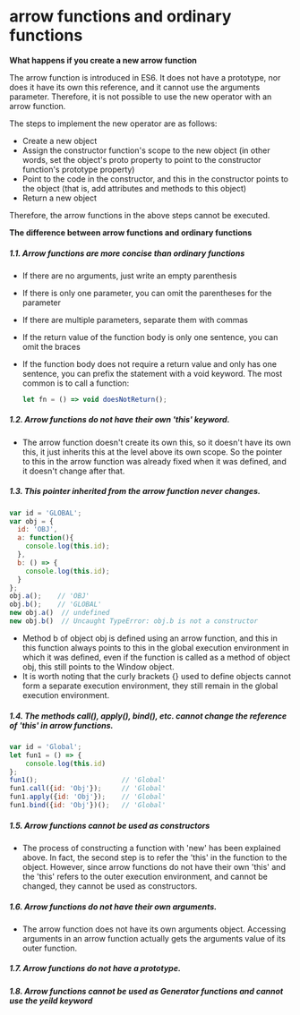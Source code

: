 # **arrow functions and ordinary functions**

**What happens if you create a new arrow function**

The arrow function is introduced in ES6. It does not have a prototype, nor does it have its own this reference, and it cannot use the arguments parameter. Therefore, it is not possible to use the new operator with an arrow function.

The steps to implement the new operator are as follows:

- Create a new object
- Assign the constructor function's scope to the new object (in other words, set the object's proto property to point to the constructor function's prototype property)
- Point to the code in the constructor, and this in the constructor points to the object (that is, add attributes and methods to this object)
- Return a new object

Therefore, the arrow functions in the above steps cannot be executed.

**The difference between arrow functions and ordinary functions**

##### 1.1.  Arrow functions are more concise than ordinary functions

- If there are no arguments, just write an empty parenthesis

- If there is only one parameter, you can omit the parentheses for the parameter

- If there are multiple parameters, separate them with commas

- If the return value of the function body is only one sentence, you can omit the braces

- If the function body does not require a return value and only has one sentence, you can prefix the statement with a void keyword. The most common is to call a function:

  ```javascript
  let fn = () => void doesNotReturn();
  ```

##### 1.2. Arrow functions do not have their own 'this' keyword. 

- The arrow function doesn't create its own this, so it doesn't have its own this, it just inherits this at the level above its own scope. So the pointer to this in the arrow function was already fixed when it was defined, and it doesn't change after that.

##### 1.3. This pointer inherited from the arrow function never changes.

```javascript
var id = 'GLOBAL';
var obj = {
  id: 'OBJ',
  a: function(){
    console.log(this.id);
  },
  b: () => {
    console.log(this.id);
  }
};
obj.a();    // 'OBJ'
obj.b();    // 'GLOBAL'
new obj.a()  // undefined
new obj.b()  // Uncaught TypeError: obj.b is not a constructor
```

- Method b of object obj is defined using an arrow function, and this in this function always points to this in the global execution environment in which it was defined, even if the function is called as a method of object obj, this still points to the Window object.
- It is worth noting that the curly brackets {} used to define objects cannot form a separate execution environment, they still remain in the global execution environment.

##### 1.4. The methods call(), apply(), bind(), etc. cannot change the reference of 'this' in arrow functions.

```javascript
var id = 'Global';
let fun1 = () => {
    console.log(this.id)
};
fun1();                     // 'Global'
fun1.call({id: 'Obj'});     // 'Global'
fun1.apply({id: 'Obj'});    // 'Global'
fun1.bind({id: 'Obj'})();   // 'Global'
```

##### 1.5. **Arrow functions cannot be used as constructors**

- The process of constructing a function with 'new' has been explained above. In fact, the second step is to refer the 'this' in the function to the object. However, since arrow functions do not have their own 'this' and the 'this' refers to the outer execution environment, and cannot be changed, they cannot be used as constructors.

##### 1.6. **Arrow functions do not have their own arguments.**

- The arrow function does not have its own arguments object. Accessing arguments in an arrow function actually gets the arguments value of its outer function.

##### 1.7. **Arrow functions do not have a prototype.**

##### 1.8. **Arrow functions cannot be used as Generator functions and cannot use the yeild keyword**